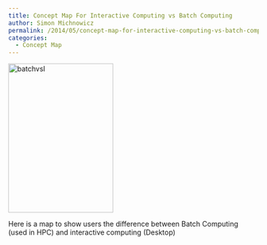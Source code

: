 ```yaml
---
title: Concept Map For Interactive Computing vs Batch Computing
author: Simon Michnowicz
permalink: /2014/05/concept-map-for-interactive-computing-vs-batch-computing/
categories:
  - Concept Map
---
```

<p><a href="http://teaching.software-carpentry.org/wp-content/uploads/2014/05/DOC020514-02052014180439.pdf"><a href="http://teaching.software-carpentry.org/wp-content/uploads/2014/05/batchvsI.jpg"><img class="alignnone size-medium wp-image-6945" alt="batchvsI" src="http://teaching.software-carpentry.org/wp-content/uploads/2014/05/batchvsI-211x300.jpg" width="211" height="300" /></a></a></p>
<p>Here is a map to show users the difference between Batch Computing (used in HPC) and interactive computing (Desktop)</p>
<p>&nbsp;</p>
